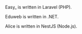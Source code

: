 Easy_ is written in Laravel (PHP).

Eduweb is written in .NET.

Alice is written in NestJS (Node.js).